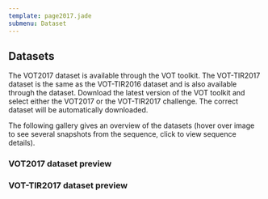 ```yaml
---
template: page2017.jade
submenu: Dataset
---
```


## Datasets

The VOT2017 dataset is available through the VOT toolkit. The VOT-TIR2017 dataset is the same as the VOT-TIR2016 dataset and is also available through the dataset.
Download the latest version of the VOT toolkit and select either the VOT2017 or the VOT-TIR2017 challenge. The correct dataset will be automatically downloaded.

The following gallery gives an overview of the datasets (hover over image to see several snapshots from the sequence, click to view sequence details).

### VOT2017 dataset preview

<div class="gallery" data-votdataset="http://data.votchallenge.net/vot2017/dataset/description.json" />

### VOT-TIR2017 dataset preview

<div class="gallery" data-votdataset="http://data.votchallenge.net/vot2017/thermal/description.json" />

